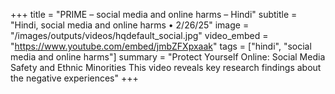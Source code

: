 +++
title = "PRIME – social media and online harms – Hindi"
subtitle = "Hindi, social media and online harms • 2/26/25"
image = "/images/outputs/videos/hqdefault_social.jpg"
video_embed = "https://www.youtube.com/embed/jmbZFXpxaak"
tags = ["hindi", "social media and online harms"]
summary = "Protect Yourself Online: Social Media Safety and Ethnic Minorities This video reveals key research findings about the negative experiences"
+++
